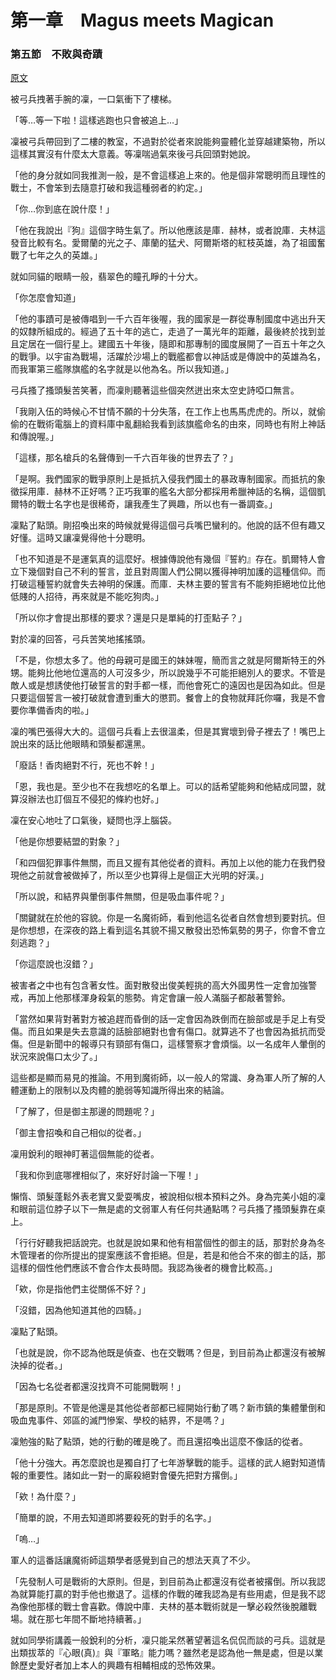 第一章　Magus meets Magican
====

### 第五節　不敗與奇蹟

[原文](https://syosetu.org/novel/42788/7.html)

被弓兵拽著手腕的凜，一口氣衝下了樓梯。

「等…等一下啦！這樣逃跑也只會被追上…」

凜被弓兵帶回到了二樓的教室，不過對於從者來說能夠靈體化並穿越建築物，所以這樣其實沒有什麼太大意義。等凜喘過氣來後弓兵回頭對她說。

「他的身分就如同我推測一般，是不會這樣追上來的。他是個非常聰明而且理性的戰士，不會笨到去隨意打破和我這種弱者的約定。」

「你…你到底在說什麼！」

「他在我說出『狗』這個字時生氣了。所以他應該是庫．赫林，或者說庫．夫林這發音比較有名。愛爾蘭的光之子、庫蘭的猛犬、阿爾斯塔的紅枝英雄，為了祖國奮戰了七年之久的英雄。」

就如同貓的眼睛一般，翡翠色的瞳孔睜的十分大。

「你怎麼會知道」

「他的事蹟可是被傳唱到一千六百年後喔，我的國家是一群從專制國度中逃出升天的奴隸所組成的。經過了五十年的逃亡，走過了一萬光年的距離，最後終於找到並且定居在一個行星上。建國五十年後，隨即和那專制的國度展開了一百五十年之久的戰爭。以宇宙為戰場，活躍於沙場上的戰艦都會以神話或是傳說中的英雄為名，而我軍第三艦隊旗艦的名字就是以他為名。所以我知道。」

弓兵搔了搔頭髮苦笑著，而凜則聽著這些個突然迸出來太空史詩啞口無言。

「我剛入伍的時候心不甘情不願的十分失落，在工作上也馬馬虎虎的。所以，就偷偷的在戰術電腦上的資料庫中亂翻給我看到該旗艦命名的由來，同時也有附上神話和傳說喔。」

「這樣，那名槍兵的名聲傳到一千六百年後的世界去了？」

「是啊。我們國家的戰爭原則上是抵抗入侵我們國土的暴政專制國家。而抵抗的象徵採用庫．赫林不正好嗎？正巧我軍的艦名大部分都採用希臘神話的名稱，這個凱爾特的戰士名字也是很稀奇，讓我產生了興趣，所以也有一番調查。」

凜點了點頭。剛招喚出來的時候就覺得這個弓兵嘴巴蠻利的。他說的話不但有趣又好懂。這時又讓凜覺得他十分聰明。

「也不知道是不是運氣真的這麼好。根據傳說他有幾個『誓約』存在。凱爾特人會立下幾個對自己不利的誓言，並且對周圍人們公開以獲得神明加護的這種信仰。而打破這種誓約就會失去神明的保護。而庫．夫林主要的誓言有不能夠拒絕地位比他低賤的人招待，再來就是不能吃狗肉。」

「所以你才會提出那樣的要求？還是只是單純的打歪點子？」

對於凜的回答，弓兵苦笑地搖搖頭。

「不是，你想太多了。他的母親可是國王的妹妹喔，簡而言之就是阿爾斯特王的外甥。能夠比他地位還高的人可沒多少，所以說幾乎不可能拒絕別人的要求。不管是敵人或是想誘使他打破誓言的對手都一樣，而他會死亡的遠因也是因為如此。但是只要這個誓言一被打破就會遭到重大的懲罰。餐會上的食物就拜託你囉，我是不會要你準備香肉的啦。」

凜的嘴巴張得大大的。這個弓兵看上去很溫柔，但是其實壞到骨子裡去了！嘴巴上說出來的話比他眼睛和頭髮都還黑。

「廢話！香肉絕對不行，死也不幹！」

「恩，我也是。至少也不在我想吃的名單上。可以的話希望能夠和他結成同盟，就算沒辦法也訂個互不侵犯的條約也好。」

凜在安心地吐了口氣後，疑問也浮上腦袋。

「他是你想要結盟的對象？」

「和四個犯罪事件無關，而且又握有其他從者的資料。再加上以他的能力在我們發現他之前就會被做掉了，所以至少也算得上是個正大光明的好漢。」

「所以說，和結界與暈倒事件無關，但是吸血事件呢？」

「關鍵就在於他的容貌。你是一名魔術師，看到他這名從者自然會想到要對抗。但是你想想，在深夜的路上看到這名其貌不揚又散發出恐怖氣勢的男子，你會不會立刻逃跑？」

「你這麼說也沒錯？」

被害者之中也有包含著女性。面對散發出俊美輕挑的高大外國男性一定會加強警戒，再加上他那樣渾身殺氣的態勢。肯定會讓一般人滿腦子都敲著警鈴。

「當然如果背對著對方被追趕而昏倒的話一定會因為跌倒而在臉部或是手足上有受傷。而且如果是失去意識的話臉部絕對也會有傷口。就算逃不了也會因為抵抗而受傷。但是新聞中的報導只有頸部有傷口，這樣警察才會煩惱。以一名成年人暈倒的狀況來說傷口太少了。」

這些都是顯而易見的推論。不用到魔術師，以一般人的常識、身為軍人所了解的人體運動上的限制以及肉體的脆弱等知識所得出來的結論。

「了解了，但是御主那邊的問題呢？」

「御主會招喚和自己相似的從者。」

凜用銳利的眼神盯著這個無能的從者。

「我和你到底哪裡相似了，來好好討論一下喔！」

懶惰、頭髮蓬鬆外表老實又愛耍嘴皮，被說相似根本預料之外。身為完美小姐的凜和眼前這位脖子以下一無是處的文弱軍人有任何共通點嗎？弓兵搔了搔頭髮靠在桌上。

「行行好聽我把話說完。也就是說如果和他有相當個性的御主的話，那對於身為冬木管理者的你所提出的提案應該不會拒絕。但是，若是和他合不來的御主的話，那這樣的個性他們應該不會合作太長時間。我認為後者的機會比較高。」

「欸，你是指他們主從關係不好？」

「沒錯，因為他知道其他的四騎。」

凜點了點頭。

「也就是說，你不認為他既是偵查、也在交戰嗎？但是，到目前為止都還沒有被解決掉的從者。」

「因為七名從者都還沒找齊不可能開戰啊！」

「那是原則。不管是他還是其他從者部都已經開始行動了嗎？新市鎮的集體暈倒和吸血鬼事件、郊區的滅門慘案、學校的結界，不是嗎？」

凜勉強的點了點頭，她的行動的確是晚了。而且還招喚出這麼不像話的從者。

「他十分強大。再怎麼說也是獨自打了七年游擊戰的能手。這樣的武人絕對知道情報的重要性。諸如此一對一的廝殺絕對會優先把對方撂倒。」

「欸！為什麼？」

「簡單的說，不用去知道即將要殺死的對手的名字。」

「嗚…」

軍人的這番話讓魔術師這類學者感覺到自己的想法天真了不少。

「先發制人可是戰術的大原則。但是，到目前為止都還沒有從者被撂倒。所以我認為就算能打贏的對手他也撤退了。這樣的作戰的確我認為是有些用處，但是我不認為像他那樣的戰士會喜歡。傳說中庫．夫林的基本戰術就是一擊必殺然後脫離戰場。就在那七年間不斷地持續著。」

就如同學術講義一般銳利的分析，凜只能呆然著望著這名侃侃而談的弓兵。這就是出類拔萃的『心眼(真)』與『軍略』能力嗎？雖然老是認為他一無是處，但是以業餘歷史愛好者加上本人的興趣有相輔相成的恐怖效果。
